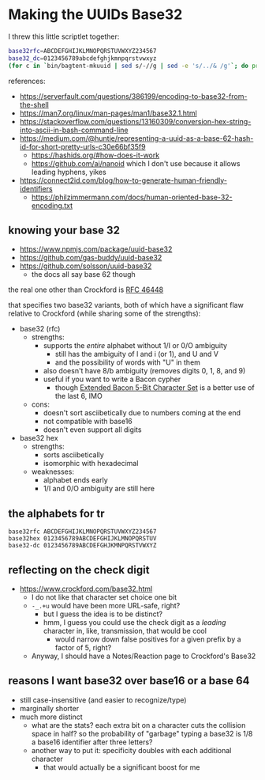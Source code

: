 # Making the UUIDs Base32

I threw this little scriptlet together:

```bash
base32rfc=ABCDEFGHIJKLMNOPQRSTUVWXYZ234567
base32_dc=0123456789abcdefghjkmnpqrstvwxyz
(for c in `bin/bagtent-mkuuid | sed s/-//g | sed -e 's/../& /g'`; do printf "\x$c"; done) | base32 | tr $base32rfc $base32_dc
```

references:

- https://serverfault.com/questions/386199/encoding-to-base32-from-the-shell
- https://man7.org/linux/man-pages/man1/base32.1.html
- https://stackoverflow.com/questions/13160309/conversion-hex-string-into-ascii-in-bash-command-line
- https://medium.com/@huntie/representing-a-uuid-as-a-base-62-hash-id-for-short-pretty-urls-c30e66bf35f9
  - https://hashids.org/#how-does-it-work
  - https://github.com/ai/nanoid which I don't use because it allows leading hyphens, yikes
- https://connect2id.com/blog/how-to-generate-human-friendly-identifiers
  - https://philzimmermann.com/docs/human-oriented-base-32-encoding.txt

## knowing your base 32

- https://www.npmjs.com/package/uuid-base32
- https://github.com/gas-buddy/uuid-base32
- https://github.com/solsson/uuid-base32
  - the docs all say base 62 though

the real one other than Crockford is [RFC 46448](https://tools.ietf.org/html/rfc4648)

that specifies two base32 variants, both of which have a significant flaw relative to Crockford (while sharing some of the strengths):

- base32 (rfc)
  - strengths:
    - supports the *entire* alphabet without 1/I or 0/O ambiguity
      - still has the ambiguity of l and i (or 1), and U and V
      - and the possibility of words with "U" in them
    - also doesn't have 8/b ambiguity (removes digits 0, 1, 8, and 9)
    - useful if you want to write a Bacon cypher
      - though [Extended Bacon 5-Bit Character Set](z2s1g-5z4np-cha3g-rhaj6-dbdj3) is a better use of the last 6, IMO
  - cons:
    - doesn't sort asciibetically due to numbers coming at the end
    - not compatible with base16
    - doesn't even support all digits
- base32 hex
  - strengths:
    - sorts asciibetically
    - isomorphic with hexadecimal
  - weaknesses:
    - alphabet ends early
    - 1/I and 0/O ambiguity are still here

## the alphabets for tr

```
base32rfc ABCDEFGHIJKLMNOPQRSTUVWXYZ234567
base32hex 0123456789ABCDEFGHIJKLMNOPQRSTUV
base32-dc 0123456789ABCDEFGHJKMNPQRSTVWXYZ
```

## reflecting on the check digit

- https://www.crockford.com/base32.html
  - I do not like that character set choice one bit
  - `-_.+u` would have been more URL-safe, right?
    - but I guess the idea is to be distinct?
    - hmm, I guess you could use the check digit as a *leading* character in, like, transmission, that would be cool
      - would narrow down false positives for a given prefix by a factor of 5, right?
  - Anyway, I should have a Notes/Reaction page to Crockford's Base32

## reasons I want base32 over base16 or a base 64

- still case-insensitive (and easier to recognize/type)
- marginally shorter
- much more distinct
  - what are the stats? each extra bit on a character cuts the collision space in half? so the probability of "garbage" typing a base32 is 1/8 a base16 identifier after three letters?
  - another way to put it: specificity doubles with each additional character
    - that would actually be a significant boost for me

